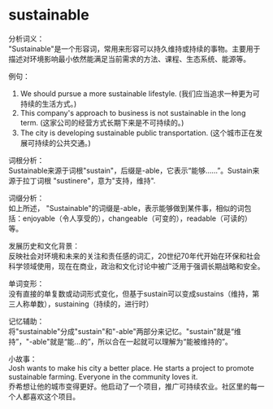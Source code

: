 # sustainable

分析词义：  
"Sustainable"是一个形容词，常用来形容可以持久维持或持续的事物。主要用于描述对环境影响最小依然能满足当前需求的方法、课程、生态系统、能源等。

  

例句：

  

1.  We should pursue a more sustainable lifestyle. (我们应当追求一种更为可持续的生活方式。)
2.  This company's approach to business is not sustainable in the long term. (这家公司的经营方式长期下来是不可持续的。)
3.  The city is developing sustainable public transportation. (这个城市正在发展可持续的公共交通。)

  

词根分析：  
Sustainable来源于词根"sustain"，后缀是-able，它表示“能够……”。Sustain来源于拉丁词根 "sustinere"，意为"支持，维持".

  

词缀分析：  
如上所述， "Sustainable"的词缀是-able，表示能够做到某件事，相似的词包括：enjoyable（令人享受的），changeable（可变的），readable（可读的）等。

  

发展历史和文化背景：  
反映社会对环境和未来的关注和责任感的词汇，20世纪70年代开始在环保和社会科学领域使用，现在在商业，政治和文化讨论中被广泛用于强调长期战略和安全。

  

单词变形：  
没有直接的单复数或动词形式变化，但基于sustain可以变成sustains（维持，第三人称单数），sustaining（持续的，进行时）

  

记忆辅助：  
将"sustainable"分成"sustain"和"-able"两部分来记忆。"sustain"就是“维持”，"-able"就是“能...的”，所以合在一起就可以理解为“能被维持的”。

  

小故事：  
Josh wants to make his city a better place. He starts a project to promote sustainable farming. Everyone in the community loves it.  
乔希想让他的城市变得更好。他启动了一个项目，推广可持续农业。社区里的每一个人都喜欢这个项目。
